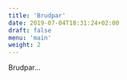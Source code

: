 ```yaml
---
title: 'Brudpar'
date: 2019-07-04T18:31:24+02:00
draft: false
menu: 'main'
weight: 2
---
```


Brudpar...
